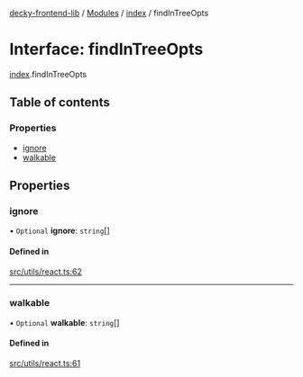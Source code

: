 [decky-frontend-lib](../README.md) / [Modules](../modules.md) / [index](../modules/index.md) / findInTreeOpts

# Interface: findInTreeOpts

[index](../modules/index.md).findInTreeOpts

## Table of contents

### Properties

- [ignore](index.findInTreeOpts.md#ignore)
- [walkable](index.findInTreeOpts.md#walkable)

## Properties

### ignore

• `Optional` **ignore**: `string`[]

#### Defined in

[src/utils/react.ts:62](https://github.com/SteamDeckHomebrew/decky-frontend-lib/blob/82f604a/src/utils/react.ts#L62)

___

### walkable

• `Optional` **walkable**: `string`[]

#### Defined in

[src/utils/react.ts:61](https://github.com/SteamDeckHomebrew/decky-frontend-lib/blob/82f604a/src/utils/react.ts#L61)
